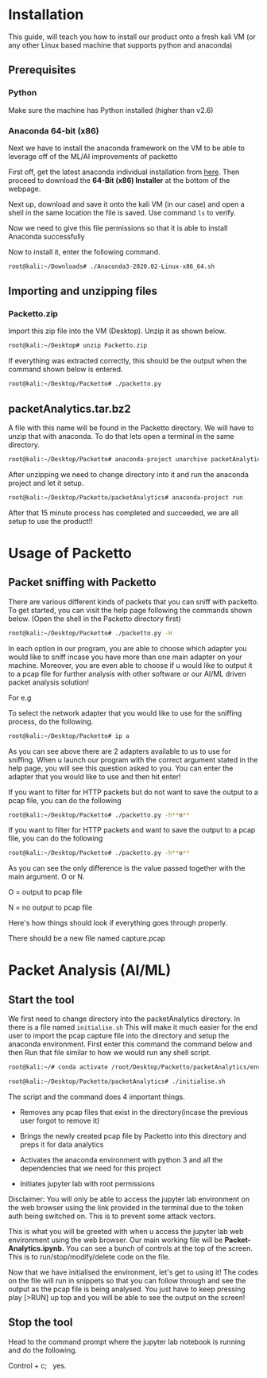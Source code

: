 Installation
============

This guide, will teach you how to install our product onto a fresh kali VM (or any other Linux based machine that supports python and anaconda)

Prerequisites
-------------

### Python

Make sure the machine has Python installed (higher than v2.6)

### Anaconda 64-bit (x86)

Next we have to install the anaconda framework on the VM to be able to leverage off of the ML/AI improvements of packetto

First off, get the latest anaconda individual installation from [here](https://www.anaconda.com/products/individual). Then proceed to download the **64-Bit (x86) Installer** at the bottom of the webpage.

Next up, download and save it onto the kali VM (in our case) and open a shell in the same location the file is saved. Use command `ls` to verify.

Now we need to give this file permissions so that it is able to install Anaconda successfully

Now to install it, enter the following command.
```sh
root@kali:~/Downloads# ./Anaconda3-2020.02-Linux-x86_64.sh
```

Importing and unzipping files
-----------------------------

### Packetto.zip

Import this zip file into the VM (Desktop). Unzip it as shown below.
```sh
root@kali:~/Desktop# unzip Packetto.zip
```

If everything was extracted correctly, this should be the output when the command shown below is entered.
```sh
root@kali:~/Desktop/Packetto# ./packetto.py
```

packetAnalytics.tar.bz2
-----------------------

A file with this name will be found in the Packetto directory. We will have to unzip that with anaconda. To do that lets open a terminal in the same directory.
```sh
root@kali:~/Desktop/Packetto# anaconda-project unarchive packetAnalytics.tar.bz2
```

After unzipping we need to change directory into it and run the anaconda project and let it setup.
```sh
root@kali:~/Desktop/Packetto/packetAnalytics# anaconda-project run
```
After that 15 minute process has completed and succeeded, we are all setup to use the product!!

Usage of Packetto
=================

Packet sniffing with Packetto
-----------------------------

There are various different kinds of packets that you can sniff with packetto. To get started, you can visit the help page following the commands shown below. (Open the shell in the Packetto directory first)
```sh
root@kali:~/Desktop/Packetto# ./packetto.py -H
```
In each option in our program, you are able to choose which adapter you would like to sniff incase you have more than one main adapter on your machine. Moreover, you are even able to choose if u would like to output it to a pcap file for further analysis with other software or our AI/ML driven packet analysis solution!

For e.g

To select the network adapter that you would like to use for the sniffing process, do the following.
```sh
root@kali:~/Desktop/Packetto# ip a
```
As you can see above there are 2 adapters available to us to use for sniffing. When u launch our program with the correct argument stated in the help page, you will see this question asked to you. You can enter the adapter that you would like to use and then hit enter!

If you want to filter for HTTP packets but do not want to save the output to a pcap file, you can do the following
```sh
root@kali:~/Desktop/Packetto# ./packetto.py -h**n**
```
If you want to filter for HTTP packets and want to save the output to a pcap file, you can do the following
```sh
root@kali:~/Desktop/Packetto# ./packetto.py -h**o**
```
As you can see the only difference is the value passed together with the main argument. O or N.

O = output to pcap file

N = no output to pcap file

Here's how things should look if everything goes through properly.

There should be a new file named capture.pcap

Packet Analysis (AI/ML)
=======================

Start the tool
--------------

We first need to change directory into the packetAnalytics directory. In there is a file named `initialise.sh` This will make it much easier for the end user to import the pcap capture file into the directory and setup the anaconda environment. First enter this command the command below and then Run that file similar to how we would run any shell script.
```sh
root@kali:~/# conda activate /root/Desktop/Packetto/packetAnalytics/envs/default

root@kali:~/Desktop/Packetto/packetAnalytics# ./initialise.sh
```
The script and the command does 4 important things.

- Removes any pcap files that exist in the directory(incase the previous user forgot to remove it)

- Brings the newly created pcap file by Packetto into this directory and preps it for data analytics

- Activates the anaconda environment with python 3 and all the dependencies that we need for this project

- Initiates jupyter lab with root permissions

Disclaimer: You will only be able to access the jupyter lab environment on the web browser using the link provided in the terminal due to the token auth being switched on. This is to prevent some attack vectors.

This is what you will be greeted with when u access the jupyter lab web environment using the web browser. Our main working file will be **Packet-Analytics.ipynb.** You can see a bunch of controls at the top of the screen. This is to run/stop/modify/delete code on the file.

Now that we have initialised the environment, let's get to using it! The codes on the file will run in snippets so that you can follow through and see the output as the pcap file is being analysed. You just have to keep pressing play [>RUN] up top and you will be able to see the output on the screen!

Stop the tool
-------------

Head to the command prompt where the jupyter lab notebook is running and do the following.

Control + c;   yes.
